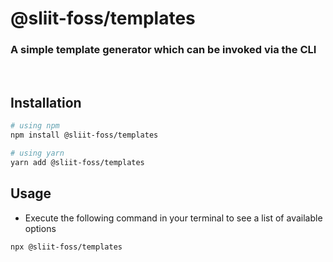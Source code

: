 # @sliit-foss/templates

### A simple template generator which can be invoked via the CLI

<br/>

## Installation

```bash
# using npm
npm install @sliit-foss/templates

# using yarn
yarn add @sliit-foss/templates
```

## Usage

- Execute the following command in your terminal to see a list of available options

```bash
npx @sliit-foss/templates
```

